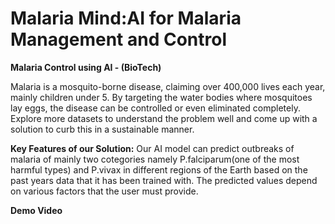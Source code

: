 # Malaria Mind:AI for Malaria Management and Control
 **Malaria Control using AI - (BioTech)**

Malaria is a mosquito-borne disease, claiming over 400,000 lives each year, mainly children under 5. By targeting the water bodies where mosquitoes lay eggs, the disease can be controlled or even eliminated completely. Explore more datasets to understand the problem well and come up with a solution to curb this in a sustainable manner.

**Key Features of our Solution:**
 Our AI model can predict outbreaks of malaria of mainly two cotegories namely P.falciparum(one of the most harmful types) and P.vivax in different regions of the Earth based on the past years data that it has been trained with. The predicted values depend on various factors that the user must provide.

**Demo Video**

